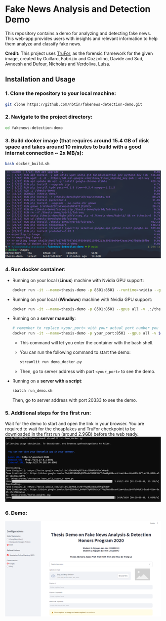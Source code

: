 # Fake News Analysis and Detection Demo

This repository contains a demo for analyzing and detecting fake news. This web-app provides users with insights and relevant information to help them analyze and classify fake news.

**Credit:** This project uses [TruFor](https://grip-unina.github.io/TruFor/), as the forensic framework for the given image, created by Guillaro, Fabrizio and Cozzolino, Davide and Sud, Avneesh and Dufour, Nicholas and Verdoliva, Luisa.


## Installation and Usage

### 1. Clone the repository to your local machine:

```bash
git clone https://github.com/nbtin/fakenews-detection-demo.git
```

### 2. Navigate to the project directory:

```bash
cd fakenews-detection-demo
```

### 3. Build docker image (that requires around 15.4 GB of disk space and takes around 10 minutes to build with a good internet connection ~ 2x MB/s):

```bash
bash docker_build.sh
```
<img src="assets/build_dockerimage.png">

### 4. Run docker container:
- Running on your local (**Linux**) machine with Nvidia GPU support:

    ```bash
    docker run -it --name=thesis-demo -p 8501:8501 --runtime=nvidia --gpus all -v $(realpath ./):/thesis-demo/ thesis-demo bash
    
    ```
- Running on your local (**Windows**) machine with Nvidia GPU support:

    ```bash
    docker run -it --name=thesis-demo -p 8501:8501 --gpus all -v .:/thesis-demo/ thesis-demo bash
    ```
- Running on a **server manually**:

    ```bash
    # remember to replace <your_port> with your actual port number you want to map to the container port 8501.
    docker run -it --name=thesis-demo -p your_port:8501 --gpus all -v $(realpath ./):/thesis-demo/ thesis-demo bash
    ```

    - This command will let you enter the container with the bash shell. 
    
    - You can run the following command to start the demo:
    
        ```bash
        streamlit run demo_docker.py
        ```
    - Then, go to server address with port `<your_port>` to see the demo.

- Running on a **server with a script**:

    ```bash
    sbatch run_demo.sh
    ```
    Then, go to server address with port 20333 to see the demo.
### 5. Additional steps for the first run:
Wait for the demo to start and open the link in your browser. You are required to wait for the cheapfakes and TruFor checkpoint to be downloaded in the first run (around 2.9GB) before the web ready.
<img src="assets/download_checkpoints.png">

### 6. Demo:
<img src="assets/demo.png">
